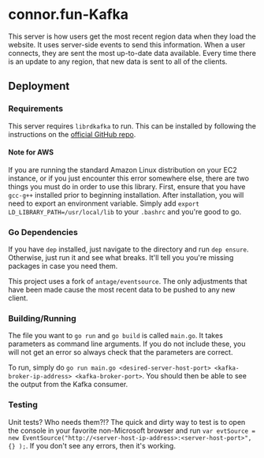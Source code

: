 # connor.fun-Kafka

This server is how users get the most recent region data when they load the website.  It uses server-side events to send this information.  When a user connects, they are sent the most up-to-date data available.  Every time there is an update to any region, that new data is sent to all of the clients.

## Deployment

### Requirements

This server requires `librdkafka` to run.  This can be installed by following the instructions on the [official GitHub repo](https://github.com/edenhill/librdkafka).

#### Note for AWS

If you are running the standard Amazon Linux distribution on your EC2 instance, or if you just encounter this error somewhere else, there are two things you must do in order to use this library.  First, ensure that you have `gcc-g++` installed prior to beginning installation.  After installation, you will need to export an environment variable.  Simply add `export LD_LIBRARY_PATH=/usr/local/lib` to your `.bashrc` and you're good to go.

### Go Dependencies

If you have `dep` installed, just navigate to the directory and run `dep ensure`.  Otherwise, just run it and see what breaks.  It'll tell you you're missing packages in case you need them.

This project uses a fork of `antage/eventsource`.  The only adjustments that have been made cause the most recent data to be pushed to any new client.

### Building/Running

The file you want to `go run` and `go build` is called `main.go`.  It takes parameters as command line arguments.  If you do not include these, you will not get an error so always check that the parameters are correct.

To run, simply do `go run main.go <desired-server-host-port> <kafka-broker-ip-address> <kafka-broker-port>`.  You should then be able to see the output from the Kafka consumer.

### Testing

Unit tests?  Who needs them?!?  The quick and dirty way to test is to open the console in your favorite non-Microsoft browser and run `var evtSource = new EventSource("http://<server-host-ip-address>:<server-host-port>", {} );`.  If you don't see any errors, then it's working.